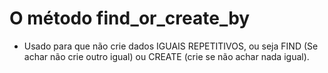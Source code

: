 # O método find_or_create_by
+ Usado para que não crie dados IGUAIS REPETITIVOS, ou seja FIND (Se achar não crie outro igual) ou CREATE (crie se não achar nada igual).
